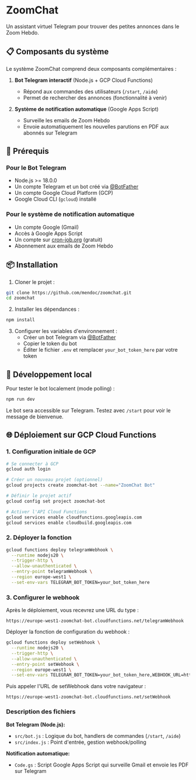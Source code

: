 # ZoomChat

Un assistant virtuel Telegram pour trouver des petites annonces dans le Zoom Hebdo.

## 📋 Composants du système

Le système ZoomChat comprend deux composants complémentaires :

1. **Bot Telegram interactif** (Node.js + GCP Cloud Functions)
   - Répond aux commandes des utilisateurs (`/start`, `/aide`)
   - Permet de rechercher des annonces (fonctionnalité à venir)

2. **Système de notification automatique** (Google Apps Script)
   - Surveille les emails de Zoom Hebdo
   - Envoie automatiquement les nouvelles parutions en PDF aux abonnés sur Telegram

## 🚀 Prérequis

### Pour le Bot Telegram
- Node.js >= 18.0.0
- Un compte Telegram et un bot créé via [@BotFather](https://t.me/botfather)
- Un compte Google Cloud Platform (GCP)
- Google Cloud CLI (`gcloud`) installé

### Pour le système de notification automatique
- Un compte Google (Gmail)
- Accès à Google Apps Script
- Un compte sur [cron-job.org](https://cron-job.org) (gratuit)
- Abonnement aux emails de Zoom Hebdo

## 📦 Installation

1. Cloner le projet :
```bash
git clone https://github.com/mendoc/zoomchat.git
cd zoomchat
```

2. Installer les dépendances :
```bash
npm install
```

3. Configurer les variables d'environnement :
   - Créer un bot Telegram via [@BotFather](https://t.me/botfather)
   - Copier le token du bot
   - Éditer le fichier `.env` et remplacer `your_bot_token_here` par votre token

## 🧪 Développement local

Pour tester le bot localement (mode polling) :

```bash
npm run dev
```

Le bot sera accessible sur Telegram. Testez avec `/start` pour voir le message de bienvenue.

## 🌐 Déploiement sur GCP Cloud Functions

### 1. Configuration initiale de GCP

```bash
# Se connecter à GCP
gcloud auth login

# Créer un nouveau projet (optionnel)
gcloud projects create zoomchat-bot --name="ZoomChat Bot"

# Définir le projet actif
gcloud config set project zoomchat-bot

# Activer l'API Cloud Functions
gcloud services enable cloudfunctions.googleapis.com
gcloud services enable cloudbuild.googleapis.com
```

### 2. Déployer la fonction

```bash
gcloud functions deploy telegramWebhook \
  --runtime nodejs20 \
  --trigger-http \
  --allow-unauthenticated \
  --entry-point telegramWebhook \
  --region europe-west1 \
  --set-env-vars TELEGRAM_BOT_TOKEN=your_bot_token_here
```

### 3. Configurer le webhook

Après le déploiement, vous recevrez une URL du type :
```
https://europe-west1-zoomchat-bot.cloudfunctions.net/telegramWebhook
```

Déployer la fonction de configuration du webhook :

```bash
gcloud functions deploy setWebhook \
  --runtime nodejs20 \
  --trigger-http \
  --allow-unauthenticated \
  --entry-point setWebhook \
  --region europe-west1 \
  --set-env-vars TELEGRAM_BOT_TOKEN=your_bot_token_here,WEBHOOK_URL=https://europe-west1-zoomchat-bot.cloudfunctions.net/telegramWebhook
```

Puis appeler l'URL de setWebhook dans votre navigateur :
```
https://europe-west1-zoomchat-bot.cloudfunctions.net/setWebhook
```

### Description des fichiers

**Bot Telegram (Node.js):**
- `src/bot.js` : Logique du bot, handlers de commandes (`/start`, `/aide`)
- `src/index.js` : Point d'entrée, gestion webhook/polling

**Notification automatique:**
- `Code.gs` : Script Google Apps Script qui surveille Gmail et envoie les PDF sur Telegram
